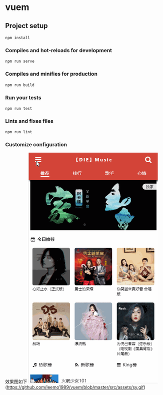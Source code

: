 # vuem

## Project setup
```
npm install
```

### Compiles and hot-reloads for development
```
npm run serve
```

### Compiles and minifies for production
```
npm run build
```

### Run your tests
```
npm run test
```

### Lints and fixes files
```
npm run lint
```

### Customize configuration
效果图如下
![image](https://github.com/leemo1989/vuem/blob/master/src/assets/sy1.gif)(https://github.com/leemo1989/vuem/blob/master/src/assets/sy.gif)
